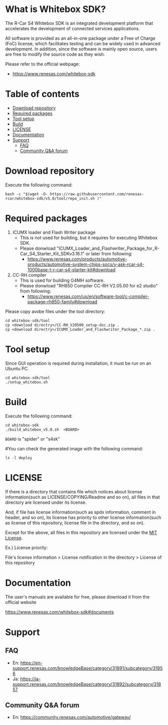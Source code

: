 # What is Whitebox SDK?

The R-Car S4 Whitebox SDK is an integrated development platform that accelerates the development of connected services applications.
 
All software is provided as an all-in-one package under a Free of Charge (FoC) license, which facilitates testing and can be widely used in advanced development. In addition, since the software is mainly open source, users are free to modify the source code as they wish.

Please refer to the official webpage:

- https://www.renesas.com/whitebox-sdk

# Table of contents

- [Download repository](#Download-repository)
- [Required packages](#Required-packages)
- [Tool setup](#Tool-setup)
- [Build](#Build)
- [LICENSE](#LICENSE)
- [Documentation](#Documentation)
- [Support](#Support)
  - [FAQ](#FAQ)
  - [Community Q&A forum](#Community-QA-forum)

# Download repository
Execute the following command:

	bash -c "$(wget -O- https://raw.githubusercontent.com/renesas-rcar/whitebox-sdk/v5.0/tool/repo_init.sh )"

# Required packages

1. ICUMX loader and Flash Writer package
   - This is not used for building, but it requires for executing Whitebox SDK.
   - Please donwload "ICUMX_Loader_and_Flashwriter_Package_for_R-Car_S4_Starter_Kit_SDKv3.16.1" or later from following:
	 - https://www.renesas.com/products/automotive-products/automotive-system-chips-socs/y-ask-rcar-s4-1000base-t-r-car-s4-starter-kit#download
2. CC-RH compiler
   - This is used for building G4MH software.
   - Please donwload "RH850 Compiler CC-RH V2.05.00 for e2 studio" from following:
     - https://www.renesas.com/us/en/software-tool/c-compiler-package-rh850-family#download

Please copy avobe files under the tool directory:

	cd whitebox-sdk/tool
	cp <download directry>/CC-RH_V20500_setup-doc.zip .
	cp <download directry>/ICUMX_Loader_and_Flashwriter_Package_*.zip .

# Tool setup
Since GUI operation is required during installation, it must be run on an Ubuntu PC.

	cd whitebox-sdk/tool
	./setup_whitebox.sh

# Build
Execute the following command:

	cd whitebox-sdk
	./build_whitebox_v5.0.sh  <BOARD>

`BOARD` is "spider" or "s4sk"

#You can check the generated image with the following command:

	ls -l deploy

# LICENSE

If there is a directory that contains file which notices about license information(such as LICENSE/COPYING/Readme and so on),
all files in that directory are licensed under its license.

And, if file has license information(such as spdx information, comment in header, and so on),
its license has priority to other license information(such as license of this repository, license file in the directory, and so on).

Except for the above, all files in this repository are licensed under the [MIT License](./COPYING.MIT).


Ex.) License priority:

File's license information > License notification in the directory > License of this repository

# Documentation
 
The user's manuals are available for free, please download it from the official website
 
https://www.renesas.com/whitebox-sdk#documents

# Support

## FAQ

- En: https://en-support.renesas.com/knowledgeBase/category/31891/subcategory/31856
- Ja: https://ja-support.renesas.com/knowledgeBase/category/31892/subcategory/31857

## Community Q&A forum

- En: https://community.renesas.com/automotive/gateway/


